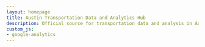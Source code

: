 ```yaml
---
layout: homepage
title: Austin Transportation Data and Analytics Hub
description: Official source for transportation data and analysis in Austin, TX. Promoting open and government and
custom_js:
- google-analytics
---
```

